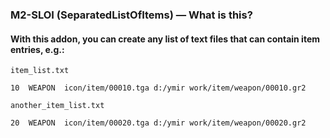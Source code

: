 ### M2-SLOI (SeparatedListOfItems) — What is this?
#### With this addon, you can create any list of text files that can contain item entries, e.g.:
```
item_list.txt

10	WEAPON	icon/item/00010.tga	d:/ymir work/item/weapon/00010.gr2
```

```
another_item_list.txt

20	WEAPON	icon/item/00020.tga	d:/ymir work/item/weapon/00020.gr2
```
